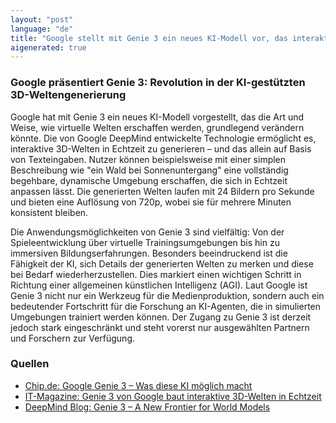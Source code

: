 ```yaml
---
layout: "post"
language: "de"
title: "Google stellt mit Genie 3 ein neues KI-Modell vor, das interaktive 3D-Welten in Echtzeit generiert"
aigenerated: true
---
```


### Google präsentiert Genie 3: Revolution in der KI-gestützten 3D-Weltengenerierung

Google hat mit Genie 3 ein neues KI-Modell vorgestellt, das die Art und Weise, wie virtuelle Welten erschaffen werden, grundlegend verändern könnte. Die von Google DeepMind entwickelte Technologie ermöglicht es, interaktive 3D-Welten in Echtzeit zu generieren – und das allein auf Basis von Texteingaben. Nutzer können beispielsweise mit einer simplen Beschreibung wie "ein Wald bei Sonnenuntergang" eine vollständig begehbare, dynamische Umgebung erschaffen, die sich in Echtzeit anpassen lässt. Die generierten Welten laufen mit 24 Bildern pro Sekunde und bieten eine Auflösung von 720p, wobei sie für mehrere Minuten konsistent bleiben.  

<!--more-->

Die Anwendungsmöglichkeiten von Genie 3 sind vielfältig: Von der Spieleentwicklung über virtuelle Trainingsumgebungen bis hin zu immersiven Bildungserfahrungen. Besonders beeindruckend ist die Fähigkeit der KI, sich Details der generierten Welten zu merken und diese bei Bedarf wiederherzustellen. Dies markiert einen wichtigen Schritt in Richtung einer allgemeinen künstlichen Intelligenz (AGI). Laut Google ist Genie 3 nicht nur ein Werkzeug für die Medienproduktion, sondern auch ein bedeutender Fortschritt für die Forschung an KI-Agenten, die in simulierten Umgebungen trainiert werden können. Der Zugang zu Genie 3 ist derzeit jedoch stark eingeschränkt und steht vorerst nur ausgewählten Partnern und Forschern zur Verfügung.

### Quellen
- [Chip.de: Google Genie 3 – Was diese KI möglich macht](https://www.chip.de/news/kuenstliche-intelligenz/google-genie-3-was-diese-ki-moeglich-macht-ist-kaum-zu-glauben_d24b84f7-7d91-4ec2-8b63-6821c2b22d37.html)  
- [IT-Magazine: Genie 3 von Google baut interaktive 3D-Welten in Echtzeit](https://www.itmagazine.ch/artikel/85254/Genie_3_von_Google_baut_interaktive_3D-Welten_in_Echtzeit.html)  
- [DeepMind Blog: Genie 3 – A New Frontier for World Models](https://deepmind.google/discover/blog/genie-3-a-new-frontier-for-world-models/)
